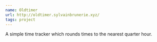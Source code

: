 ```yaml
---
name: Oldtimer
url: http://oldtimer.sylvainbrunerie.xyz/
tags: project
---
```


A simple time tracker which rounds times to the nearest quarter hour.
